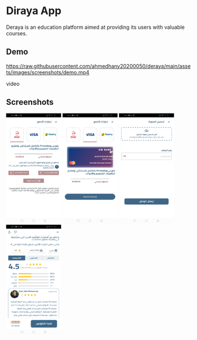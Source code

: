 # Diraya App

Deraya is an education platform aimed at providing its users with valuable courses.
## Demo

https://raw.githubusercontent.com/ahmedhany20200050/deraya/main/assets/images/screenshots/demo.mp4

video
## Screenshots

<img src="https://raw.githubusercontent.com/ahmedhany20200050/deraya/main/assets/images/screenshots/1%20(1).jpg"  width="150" height="300" />

<img src="https://raw.githubusercontent.com/ahmedhany20200050/deraya/main/assets/images/screenshots/1%20(2).jpg"  width="150" height="300" />

<img src="https://raw.githubusercontent.com/ahmedhany20200050/deraya/main/assets/images/screenshots/1%20(3).jpg"  width="150" height="300" />

<img src="https://raw.githubusercontent.com/ahmedhany20200050/deraya/main/assets/images/screenshots/1%20(4).jpg"  width="150" height="300" />
